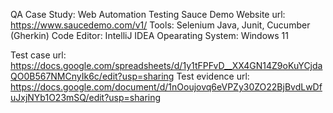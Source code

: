 QA Case Study: Web Automation Testing Sauce Demo
Website url: https://www.saucedemo.com/v1/
Tools: Selenium Java, Junit, Cucumber (Gherkin)
Code Editor: IntelliJ IDEA
Opearating System: Windows 11

Test case url: https://docs.google.com/spreadsheets/d/1y1tFPFvD__XX4GN14Z9oKuYCjdaQO0B567NMCnyIk6c/edit?usp=sharing
Test evidence url: https://docs.google.com/document/d/1nOoujovq6eVPZy30ZO22BjBvdLwDfuJxjNYb1O23mSQ/edit?usp=sharing
